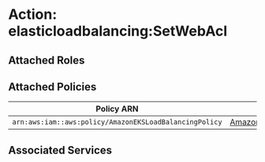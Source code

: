 # Action: elasticloadbalancing:SetWebAcl

## Attached Roles

## Attached Policies

| Policy ARN | Policy Name |
|------------|-------------|
| `arn:aws:iam::aws:policy/AmazonEKSLoadBalancingPolicy` | [AmazonEKSLoadBalancingPolicy](../policies.md#amazoneksloadbalancingpolicy) |

## Associated Services

